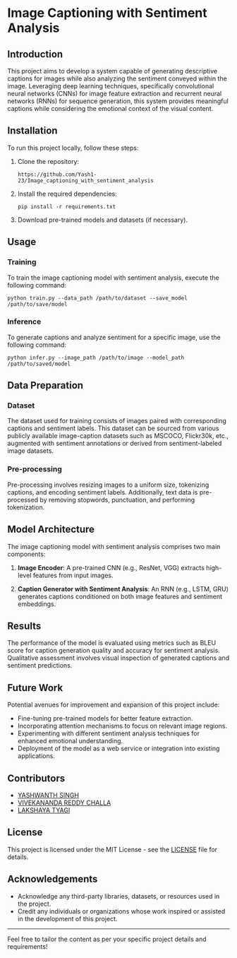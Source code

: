 # Image Captioning with Sentiment Analysis

## Introduction

This project aims to develop a system capable of generating descriptive captions for images while also analyzing the sentiment conveyed within the image. Leveraging deep learning techniques, specifically convolutional neural networks (CNNs) for image feature extraction and recurrent neural networks (RNNs) for sequence generation, this system provides meaningful captions while considering the emotional context of the visual content.

## Installation

To run this project locally, follow these steps:

1. Clone the repository:

   ```
   https://github.com/Yash1-23/Image_captioning_with_sentiment_analysis
   ```

2. Install the required dependencies:

   ```
   pip install -r requirements.txt
   ```

3. Download pre-trained models and datasets (if necessary).

## Usage

### Training

To train the image captioning model with sentiment analysis, execute the following command:

```
python train.py --data_path /path/to/dataset --save_model /path/to/save/model
```

### Inference

To generate captions and analyze sentiment for a specific image, use the following command:

```
python infer.py --image_path /path/to/image --model_path /path/to/saved/model
```

## Data Preparation

### Dataset

The dataset used for training consists of images paired with corresponding captions and sentiment labels. This dataset can be sourced from various publicly available image-caption datasets such as MSCOCO, Flickr30k, etc., augmented with sentiment annotations or derived from sentiment-labeled image datasets.

### Pre-processing

Pre-processing involves resizing images to a uniform size, tokenizing captions, and encoding sentiment labels. Additionally, text data is pre-processed by removing stopwords, punctuation, and performing tokenization.

## Model Architecture

The image captioning model with sentiment analysis comprises two main components:

1. **Image Encoder**: A pre-trained CNN (e.g., ResNet, VGG) extracts high-level features from input images.

2. **Caption Generator with Sentiment Analysis**: An RNN (e.g., LSTM, GRU) generates captions conditioned on both image features and sentiment embeddings.

## Results

The performance of the model is evaluated using metrics such as BLEU score for caption generation quality and accuracy for sentiment analysis. Qualitative assessment involves visual inspection of generated captions and sentiment predictions.

## Future Work

Potential avenues for improvement and expansion of this project include:

- Fine-tuning pre-trained models for better feature extraction.
- Incorporating attention mechanisms to focus on relevant image regions.
- Experimenting with different sentiment analysis techniques for enhanced emotional understanding.
- Deployment of the model as a web service or integration into existing applications.

## Contributors

- [YASHWANTH SINGH ](https://github.com/yash1-23)
- [VIVEKANANDA REDDY CHALLA](https://github.com/Vvivekcodz222)
- [LAKSHAYA TYAGI](https://github.com/lakshayatyagi)

## License

This project is licensed under the MIT License - see the [LICENSE](LICENSE) file for details.

## Acknowledgements

- Acknowledge any third-party libraries, datasets, or resources used in the project.
- Credit any individuals or organizations whose work inspired or assisted in the development of this project.

---

Feel free to tailor the content as per your specific project details and requirements!
